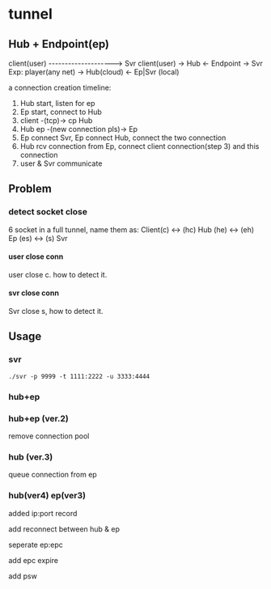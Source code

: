 # tunnel

## Hub + Endpoint(ep)
client(user) --------------------> Svr
client(user) -> Hub <- Endpoint -> Svr
Exp:
player(any net) -> Hub(cloud) <- Ep|Svr (local)

a connection creation timeline:
1. Hub start, listen for ep
2. Ep start, connect to Hub
3. client -(tcp)-> cp Hub
4. Hub ep -(new connection pls)-> Ep
5. Ep connect Svr, Ep connect Hub, connect the two connection
6. Hub rcv connection from Ep, connect client connection(step 3) and this connection
7. user & Svr communicate

## Problem

### detect socket close
6 socket in a full tunnel, name them as:
Client(c) <-> (hc) Hub (he) <-> (eh) Ep (es) <-> (s) Svr
#### user close conn
user close c. how to detect it.
#### svr close conn
Svr close s, how to detect it.

## Usage
### svr
```shell
./svr -p 9999 -t 1111:2222 -u 3333:4444
```

### hub+ep

### hub+ep (ver.2)
remove connection pool

### hub (ver.3)
queue connection from ep

### hub(ver4) ep(ver3)
added ip:port record

add reconnect between hub & ep

seperate ep:epc

add epc expire

add psw